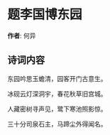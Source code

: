 # 题李国博东园

**作者**: 何异

## 诗词内容

东园吟思玉蟾清，园客开门古意生。

冰砚云灯深洞宇，春花秋草旧宫城。

人藏密树寻声见，鹭下寒池照影惊。

三十分司泉石主，马蹄尘外得闻名。

